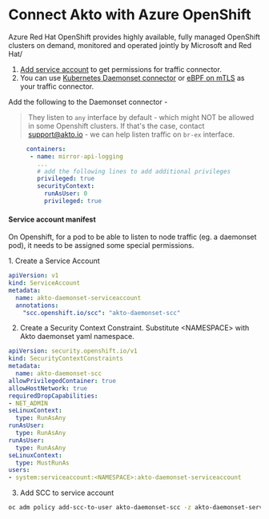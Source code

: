 # Connect Akto with Azure OpenShift

Azure Red Hat OpenShift provides highly available, fully managed OpenShift clusters on demand, monitored and operated jointly by Microsoft and Red Hat/

1. [Add service account](connect-akto-with-azure-openshift.md#service-account-manifest) to get permissions for traffic connector.
2. You can use [Kubernetes Daemonset connector](../kubernetes/kubernetes.md) or [eBPF on mTLS](../ebpf/ebpf-mtls.md) as your traffic connector.&#x20;

Add the following to the Daemonset connector -&#x20;

> They listen to `any` interface by default - which might NOT be allowed in some Openshift clusters. If that's the case, contact support@akto.io - we can help listen traffic on `br-ex` interface.

```yaml
     containers:
      - name: mirror-api-logging
        ... 
        # add the following lines to add additional privileges
        privileged: true	
        securityContext:
          runAsUser: 0
          privileged: true
```

#### Service account manifest&#x20;

On Openshift, for a pod to be able to listen to node traffic (eg. a daemonset pod), it needs to be assigned some special permissions.

1\. Create a Service Account&#x20;

```yaml
apiVersion: v1
kind: ServiceAccount
metadata:
  name: akto-daemonset-serviceaccount
  annotations:
    "scc.openshift.io/scc": "akto-daemonset-scc"
```

2. Create a Security Context Constraint. Substitute \<NAMESPACE> with Akto daemonset yaml namespace.

```yaml
apiVersion: security.openshift.io/v1
kind: SecurityContextConstraints
metadata:
  name: akto-daemonset-scc
allowPrivilegedContainer: true
allowHostNetwork: true
requiredDropCapabilities:
- NET_ADMIN
seLinuxContext:
  type: RunAsAny
runAsUser:
  type: RunAsAny
runAsUser:
  type: RunAsAny
seLinuxContext:
  type: MustRunAs
users:
- system:serviceaccount:<NAMESPACE>:akto-daemonset-serviceaccount
```

3. Add SCC to service account

```bash
oc adm policy add-scc-to-user akto-daemonset-scc -z akto-daemonset-serviceaccount
```
